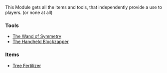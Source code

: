 This Module gets all the items and tools, that independently provide a use to players. (or none at all)

### Tools
* [The Wand of Symmetry](https://github.com/simibubi/Create/wiki/The-Wand-of-Symmetry)
* [The Handheld Blockzapper](https://github.com/simibubi/Create/wiki/The-Handheld-Blockzapper)

### Items
* [Tree Fertilizer](https://github.com/simibubi/Create/wiki/Tree-Fertilizer)
